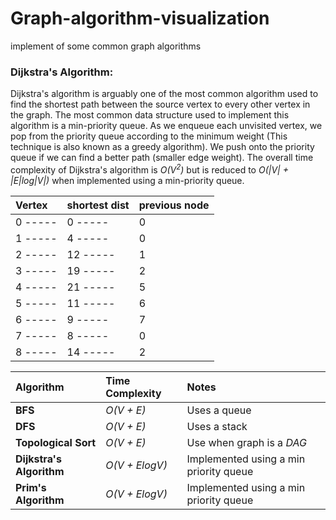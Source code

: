 # Graph-algorithm-visualization
implement of some common graph algorithms

### Dijkstra's Algorithm:

Dijkstra's algorithm is arguably one of the most common algorithm used to find
the shortest path between the source vertex to every other vertex in the graph.
The most common data structure used to implement this algorithm is a
min-priority queue. As we enqueue each unvisited vertex, we pop from the
priority queue according to the minimum weight (This technique is also known as
a greedy algorithm). We push onto the priority queue if we can find a better
path (smaller edge weight). The overall time complexity of Dijkstra's algorithm
is *O(V<sup>2</sup>)* but is reduced to
*O(|V| + |E|log|V|)* when implemented using a min-priority queue.



| Vertex 						| shortest dist     				| previous node    			|
| :------------- 					| :------------- 					|	:------------- 		|
|0 -----	 |0 -----|	 0|
|1 -----	 |4 -----|	 0|
|2 -----	 |12 -----|	 1|
|3 -----	 |19 -----|	 2|
|4 -----	 |21 -----|	 5|
|5 -----	 |11 -----|	 6|
|6 -----	 |9 -----|	 7|
|7 -----	 |8 -----|	 0|
|8 -----	 |14 -----|	 2|



| Algorithm 						| Time Complexity     				| Notes     			|
| :------------- 					| :------------- 					|	:------------- 		|
| **BFS** 							| *O(V + E)*						|	Uses a queue					|
| **DFS** 							| *O(V + E)*						|	Uses a stack					|
| **Topological Sort** 				| *O(V + E)*						| Use when graph is a _DAG_					|
| **Dijkstra's Algorithm** 			| *O(V + ElogV)*						|Implemented using a min priority queue|
| **Prim's Algorithm** 				| *O(V + ElogV)*						|Implemented using a min priority queue|
